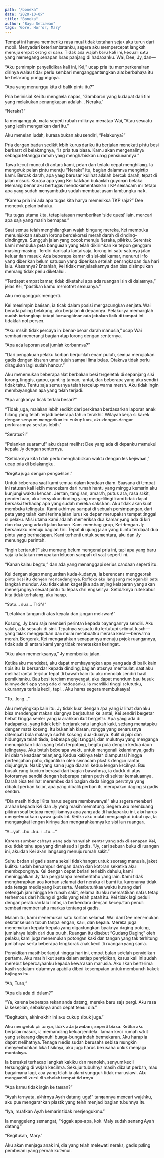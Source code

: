 ```yaml
---
path: "/boneka"
date: "2020-10-05"
title: "Boneka"
author: "Bayu Setiawan"
tags: "Gore, Horror, Mary"
---
```

Tempat ini hanya memberiku rasa mual tidak tertahan sejak aku turun dari mobil. Menyadari keterlambatanku, segera aku mempercepat langkah menuju empat orang di sana. Tidak ada wajah baru kali ini, kecuali satu yang memegang senapan laras panjang di hadapanku. Wai, Dee, Jy, dan—

“Aku pemimpin penyelidikan kali ini, Kei,” ucap pria itu memperkenalkan dirinya walau tidak perlu sembari menganggantungkan alat berbahaya itu ke belakang punggungnya.

“Apa yang menunggu kita di balik pintu itu?”

Pria berinisial Kei itu menghela napas, “Gambaran yang kudapat dari tim yang melakukan penangkapan adalah… Neraka.”

“Neraka?”

Ia mengangguk, mata seperti rubah miliknya menatap Wai, “Atau sesuatu yang lebih mengerikan dari itu.”

Aku menelan ludah, kurasa bukan aku sendiri, “Pelakunya?”

Pria dengan badan sedikit lebih kurus dariku itu berjalan menekati pintu besi berkarat di belakangnya, “Ia pria tua biasa. Kamu akan mengenalinya sebagai tetangga ramah yang menghabiskan uang pensiunannya.”

Tawa kecut muncul di antara kami, pelan dan terlalu cepat menghilang. Ia mengetuk pelan pintu menuju “Neraka” itu, bagian dalamnya mengintip kami. Bercak darah, apa yang barusan kulihat adalah bercak darah, tepat di jalan masuk. Kurasa apa yang Kei katakan bukanlah guyonan belaka. Memang benar aku bertugas mendokumentasikan TKP semacam ini, tetapi apa yang sudah menyambutku sudah membuat asam lambungku naik.

“Karena pria ini ada apa tugas kita hanya memeriksa TKP saja?” Dee menepuk pelan bahuku.

“Itu tugas utama kita, tetapi atasan memberikan ‘side quest’ lain, mencari apa saja yang masih bernapas.”

Saat semua telah menghilangkan wajah bingung mereka, Kei membuka menunjukkan sebuah lorong berdekorasi merah darah di dinding-dindingnya. Sungguh jalan yang cocok menuju Neraka, pikirku. Serentak kami membuka peta bangunan yang telah dikirimkan ke telpon genggam masing-masing. Terdiri dari satu lantai saja, lorong ini satu-satunya jalan keluar dan masuk. Ada beberapa kamar di sisi-sisi kamar, menurut info yang diberikan belum satupun yang diperiksa setelah penangkapan dua hari lalu. Alasannya? Entahlah, Kei tidak menjelaskannya dan bisa disimpulkan memang tidak perlu diketahui.

“Terdapat empat kamar, tidak diketahui apa ada ruangan lain di dalamnya,” jelas Kei, “pastikan kamu memotret semuanya.”

Aku mengangguk mengerti.

Kei memimpin barisan, ia tidak dalam posisi mengacungkan senjata. Wai berada paling belakang, aku berjalan di depannya. Pelakunya memanglah sudah tertangkap, tetapi kemungkinan ada jebakan licik di tempat ini tidaklah nol persen.

“Aku masih tidak percaya ini benar-benar darah manusia,” ucap Wai sembari menerangi bagian atap lorong dengan senternya.

“Apa ada laporan soal jumlah korbannya?”

“Dari pengakuan pelaku korban berjumlah enam puluh, semua merupakan gadis dengan kisaran umur tujuh sampai lima belas. Otaknya tidak perlu diragukan lagi sudah hancur.”

Aku menemukan beberapa alat berbahan besi tergeletak di sepanjang sisi lorong, linggis, garpu, gunting taman, rantai, dan beberapa yang aku sendiri tidak tahu. Tentu saja semuanya telah tercelup warna merah. Aku tidak ingin membayangkan apa yang telah terjadi.

“Apa angkanya tidak terlalu besar?”

“Tidak juga, malahan lebih sedikit dari perkiraan berdasarkan laporan anak hilang yang telah terjadi beberapa tahun terakhir. Wilayah kerja si kakek dengan senyum mengerikan itu cukup luas, aku dengar-dengar perkiraannya seratus lebih.”

“Seratus?!”

“Pelankan suaramu!” aku dapat melihat Dee yang ada di depanku memukul kepala Jy dengan senternya.

“Setidaknya kita tidak perlu menghabiskan waktu dengan tes kejiwaan,” ucap pria di belakangku.

“Begitu juga dengan pengadilan.”

Untuk beberapa saat kami semua dalam keadaan diam. Suasana di tempat ini ratusan kali lebih mencekam dari rumah hantu yang minggu kemarin aku kunjungi waktu kencan. Jeritan, tangisan, amarah, putus asa, rasa sakit, penderitaan, aku bersyukur dinding yang mengelilingi kami tidak dapat bersaksi terhadap apa yang sudah mereka saksikan. Aku tidak akan kuat membuka telingaku. Kami akhirnya sampai di sebuah persimpangan, dari peta yang telah kami terima jalan lurus ke depan merupakan tempat tinggal si pelaku. Misi utama kami adalah memeriksa dua kamar yang ada di kiri dan dua yang ada di jalan kanan. Kami membagi grup, Kei dengan Jy bersamaku menuju bagian kiri.
Tepat di ujung jalan yang buntu terdapat dua pintu yang berhadapan. Kami terhenti untuk sementara, aku dan Jy menunggu perintah.

“Ingin bertaruh?” aku memang belum mengenal pria ini, tapi apa yang baru saja ia katakan merupakan lelucon sampah di saat seperti ini.

“Kanan kalau begitu,” dan ada yang menanggapi serius candaan seperti itu.

Kei dengan sigap menguatkan kuda-kudanya, ia berencana menggebrak pintu besi itu dengan menendangnya. Refleks aku langsung mengambil satu langkah mundur. Aku tidak akan kaget jika ada anjing kelaparan yang akan menerjangnya sesaat pintu itu lepas dari engselnya. Setidaknya rute kabur kita tidak terhalang, aku harap.

“Satu… dua… TIGA!”

“Letakkan tangan di atas kepala dan jangan melawan!”

Kosong, Jy baru saja memberi perintah kepada bayangannya sendiri. Aku salah, ada sesuatu di sini. Tepatnya sesuatu itu tertutupi selimut lusuh—yang tidak mengejutkan dan mulai membuatku merasa kesal—berwarna merah. Bergerak. Kei mengarahkan senapannya menuju pojok ruangannya, tidak ada di antara kami yang tidak meneteskan keringat.

“Aku akan memeriksanya,” Jy memberiku jalan.

Ketika aku mendekat, aku dapat membayangkan apa yang ada di balik kain tipis itu. Ia bersandar kepada dinding, bagian atasnya membulat, saat aku melihat rantai terjulur tepat di bawah kain itu aku menolak sendiri hasil pemikiranku. Bau besi tercium menyengat, aku dapat mencium bau busuk lainnya dari apa yang ada di hadapanku. Ia memiliki tinggi selututku, ukurannya terlalu kecil, tapi… Aku harus segera membukanya!

“To…long…”

Aku menyingkap kain itu. Jy tidak kuat dengan apa yang ia lihat dan aku bisa mendengar makan siangnya berjatuhan ke lantai, Kei sendiri bergetar hebat hingga senter yang ia arahkan ikut bergetar. Apa yang ada di hadapanku, yang tidak lebih berjarak satu langkah kaki, sedang menatapku dengan mata kosong. Itu bukanlah kiasan, rongga yang seharusnya ditempati bola matanya sudah kosong, dua-duanya. Kulit di pipi dan hidungnya telah tiada, beberapa gigi tanggal, dan mulutnya yang menganga menunjukkan lidah yang telah terpotong, begitu pula dengan kedua daun telinganya. Aku butuh beberapa waktu untuk mengenali kelaminnya, gadis ini dalam keadaan telanjang. Kedua kakinya telah diamputasi hingga pertengahan paha, digantikan oleh semacam plastik dengan rantai diujungnya. Nasib yang sama juga dialami kedua lengan kecilnya. Bau busuk yang kucium berasal dari bagian bawahnya, ia duduk di atas kotorannya sendiri dengan beberapa cairan putih di sekitar kemaluannya. Darah bisa terlihat merembes dari bagian dada hingga perutnya yang dibalut perban kotor, apa yang dibalik perban itu merupakan daging si gadis sendiri.

“Dia masih hidup! Kita harus segera membawanya!” aku segera memberi arahan kepada Kei dan Jy yang masih mematung.
Segera aku membuang pikiran soal betapa menjijikannya apa yang ada di hadapanku ini, aku harus menyelematkan nyawa gadis ini. Ketika aku mulai mengangkat tubuhnya, ia mengangkat lengan kirinya dan mengarahkannya ke sisi lain ruangan.

“A…yah…bu…ku…i…tu….”

Karena sumber cahaya yang ada hanyalah senter yang ada di senapan Kei, aku tidak tahu apa yang dimaksud si gadis.
“Jy, cari sebuah buku di ruangan ini, aku dan Kei akan langsung menuju rumah sakit.”

Suhu badan si gadis sama sekali tidak hangat untuk seorang manusia, jaket kulitku sudah bercampur dengan darah dan kotoran seketika aku membopongnya. Kei dengan cepat berlari terlebih dahulu, kami meninggalkan Jy dan pergi tanpa memberitahu yang lain. Kami tidak mengharapkan ada korban selamat dari neraka di bumi itu, karenanya tidak ada tenaga medis yang ikut serta. Membutuhkan waktu kurang dari setengah jam hingga ke rumah sakit, selama itu aku memastikan nafas tetap terhembus dari hidung si gadis yang telah patah itu. Kei tidak lagi peduli dengan peraturan lalu lintas, ia berkendara dengan kecepatan penuh sembari memberitahu markas tentang si gadis.

Malam itu, kami menemukan satu korban selamat. Wai dan Dee menemukan sekitar selusin tubuh tanpa lengan, kaki, dan kepala. Mereka juga menemukan kepala-kepala yang digantungkan layaknya daging potong, jumlahnya lebih dari dua puluh. Ruangan itu disebut “Gudang Daging” oleh pelaku, kami juga menemukan potongan kaki dan tangan yang tak terhitung jumlahnya serta beberapa tengkorak anak kecil di ruangan yang sama.

Penyidikan masih berlanjut hingga hari ini, empat bulan setelah penyidikan pertama. Aku masih ikut serta dalam setiap penyidikan, kasus kali ini sudah merebut kepercayaanku kepada kewarasan manusia. Aku akan berterima kasih sedalam-dalamnya apabila diberi kesempatan untuk membunuh kakek bajingan itu.

“Ah, Tuan,”

“Apa dia ada di dalam?”

“Ya, karena beberapa rekan anda datang, mereka baru saja pergi. Aku rasa ia kesepian, sebaiknya anda cepat temui dia.”

“Begitukah, akhir-akhir ini aku cukup sibuk juga.”

Aku mengetuk pintunya, tidak ada jawaban, seperti biasa. Ketika aku berjalan masuk, ia memandang keluar jendela. Taman kecil rumah sakit yang sekarang dipenuhi bunga-bunga indah bermekaran. Aku harap ia dapat melihatnya. Tenaga medis sudah berusaha sebisa mungkin menyembuhkan luka fisiknya, aku juga harus berusaha untuk menjaga mentalnya. 

Ia bereaksi terhadap langkah kakiku dan menoleh, senyum kecil tersungging di wajah kecilnya. Sekujur tubuhnya masih dibalut perban, mau bagaimana lagi, apa yang telah ia alami sungguh tidak manusiawi. Aku mengambil kursi di sebelah tempat tidurnya.

“Apa kamu tidak ingin ke taman?”

“Ayah ternyata, akhirnya Ayah datang juga!” tangannya mencari wajahku, aku pun mengarahkan plastik yang telah menjadi bagian tubuhnya itu.

“Iya, maafkan Ayah kemarin tidak menjengukmu.”

Ia menggeleng semangat, “Nggak apa-apa, kok. Maly sudah senang Ayah datang.”

“Begitukah, Mary.”

Aku akan menjaga anak ini, dia yang telah melewati neraka, gadis paling pemberani yang pernah kutemui.
